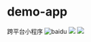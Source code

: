 # demo-app
跨平台小程序
![baidu](https://profile.csdnimg.cn/B/A/B/3_a1441574 "百度logo")
![](https://github.com/anyrzm/demo-app/master/m/20200424230237910.jpg)
![](https://github.com/anyrzm/demo-app/master/m/20200424230936851.png)


